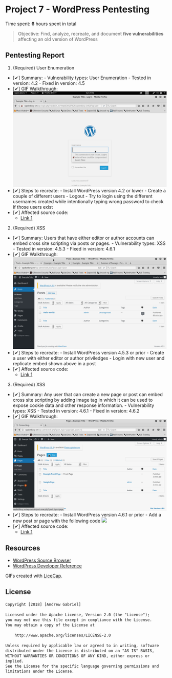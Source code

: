 # Project 7 - WordPress Pentesting

Time spent: **6** hours spent in total

> Objective: Find, analyze, recreate, and document **five vulnerabilities** affecting an old version of WordPress

## Pentesting Report

1. (Required) User Enumeration
  - [✔] Summary: 
    	- Vulnerability types: User Enumeration
    	- Tested in version: 4.2
    	- Fixed in version: 4.5
  - [✔] GIF Walkthrough: <img src="User_Enumeration.gif">
  - [✔] Steps to recreate:
    	- Install WordPress version 4.2 or lower
    	- Create a couple of different users
    	- Logout
    	- Try to login using the different usernames created while intentionally typing wrong password to check if those users exist
  - [✔] Affected source code:
    - [Link 1](https://core.trac.wordpress.org/browser/tags/version/src/source_file.php)

2. (Required) XSS
  - [✔] Summary: Users that have either editor or author accounts can embed cross site scripting via posts or pages.
    	- Vulnerability types: XSS
    	- Tested in version: 4.5.3
    	- Fixed in version: 4.6.1
  - [✔] GIF Walkthrough: <img src="XSS1.gif">
  - [✔] Steps to recreate: 
  		- Install WordPress version 4.5.3 or prior
  		- Create a user with either editor or author priviledges
  		- Login with new user and replicate embed shown above in a post
  - [✔] Affected source code:
    - [Link 1](https://core.trac.wordpress.org/browser/tags/version/src/source_file.php)

3. (Required) XSS
  - [✔] Summary: Any user that can create a new page or post can embed cross site scripting by adding image tag in which it can be used to expose cookie data and other response information.
    	- Vulnerability types: XSS
    	- Tested in version: 4.6.1
    	- Fixed in version: 4.6.2
  - [✔] GIF Walkthrough: <img src="XSS2.gif">
  - [✔] Steps to recreate: 
  		- Install WordPress version 4.6.1 or prior
  		- Add a new post or page with the following code <img src=a onerror=alert(document.cookie)>
  - [✔] Affected source code:
    - [Link 1](https://core.trac.wordpress.org/browser/tags/version/src/source_file.php)

## Resources

- [WordPress Source Browser](https://core.trac.wordpress.org/browser/)
- [WordPress Developer Reference](https://developer.wordpress.org/reference/)

GIFs created with [LiceCap](http://www.cockos.com/licecap/).

## License

    Copyright [2018] [Andrew Gabriel]

    Licensed under the Apache License, Version 2.0 (the "License");
    you may not use this file except in compliance with the License.
    You may obtain a copy of the License at

        http://www.apache.org/licenses/LICENSE-2.0

    Unless required by applicable law or agreed to in writing, software
    distributed under the License is distributed on an "AS IS" BASIS,
    WITHOUT WARRANTIES OR CONDITIONS OF ANY KIND, either express or implied.
    See the License for the specific language governing permissions and
    limitations under the License.